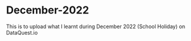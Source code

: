 # December-2022
This is to upload what I learnt during December 2022 (School Holiday) on DataQuest.io 
